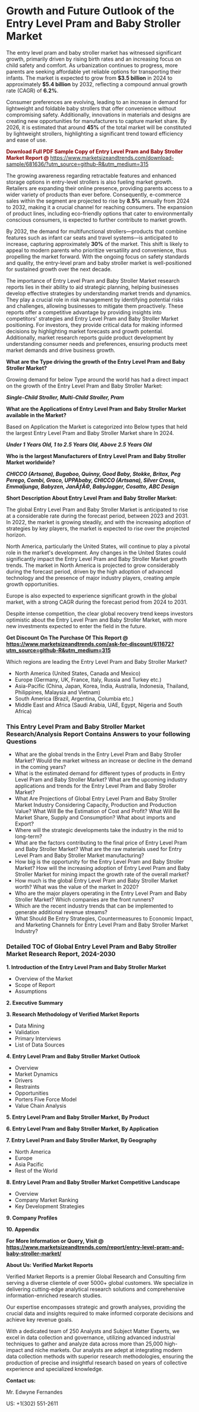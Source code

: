 <h1>Growth and Future Outlook of the Entry Level Pram and Baby Stroller Market</h1>    <p>The entry level pram and baby stroller market has witnessed significant growth, primarily driven by rising birth rates and an increasing focus on child safety and comfort. As urbanization continues to progress, more parents are seeking affordable yet reliable options for transporting their infants. The market is expected to grow from <strong>$3.5 billion</strong> in 2024 to approximately <strong>$5.4 billion</strong> by 2032, reflecting a compound annual growth rate (CAGR) of <strong>6.2%</strong>.</p>    <p>Consumer preferences are evolving, leading to an increase in demand for lightweight and foldable baby strollers that offer convenience without compromising safety. Additionally, innovations in materials and designs are creating new opportunities for manufacturers to capture market share. By 2026, it is estimated that around <strong>45%</strong> of the total market will be constituted by lightweight strollers, highlighting a significant trend toward efficiency and ease of use.</p>    <p><strong><span style="color: #800000;">Download Full PDF Sample Copy of Entry Level Pram and Baby Stroller Market Report @</span>&nbsp;</strong><a href="https://www.marketsizeandtrends.com/download-sample/681636/?utm_source=github-R&amp;utm_medium=315">https://www.marketsizeandtrends.com/download-sample/681636/?utm_source=github-R&amp;utm_medium=315</a></p>    <p>The growing awareness regarding retractable features and enhanced storage options in entry-level strollers is also fueling market growth. Retailers are expanding their online presence, providing parents access to a wider variety of products than ever before. Consequently, e-commerce sales within the segment are projected to rise by <strong>8.5%</strong> annually from 2024 to 2032, making it a crucial channel for reaching consumers. The expansion of product lines, including eco-friendly options that cater to environmentally conscious consumers, is expected to further contribute to market growth.</p>    <p>By 2032, the demand for multifunctional strollers—products that combine features such as infant car seats and travel systems—is anticipated to increase, capturing approximately <strong>30%</strong> of the market. This shift is likely to appeal to modern parents who prioritize versatility and convenience, thus propelling the market forward. With the ongoing focus on safety standards and quality, the entry-level pram and baby stroller market is well-positioned for sustained growth over the next decade.</p></p><p>The importance of&nbsp;Entry Level Pram and Baby Stroller Market research reports lies in their ability to aid strategic planning, helping businesses develop effective strategies by understanding market trends and dynamics. They play a crucial role in risk management by identifying potential risks and challenges, allowing businesses to mitigate them proactively. These reports offer a competitive advantage by providing insights into competitors' strategies and Entry Level Pram and Baby Stroller Market positioning. For investors, they provide critical data for making informed decisions by highlighting market forecasts and growth potential. Additionally, market research reports guide product development by understanding consumer needs and preferences, ensuring products meet market demands and drive business growth.</p><p><strong>What are the&nbsp;Type driving the growth of the Entry Level Pram and Baby Stroller Market?</strong></p><p id="" class="">Growing demand for below Type around the world has had a direct impact on the growth of the Entry Level Pram and Baby Stroller Market:</p><em><strong>Single-Child Stroller, Multi-Child Stroller, Pram</strong></em></p><strong>What are the&nbsp;Applications&nbsp;of Entry Level Pram and Baby Stroller Market available in the Market?</strong></p><p id="" class="">Based on Application the Market is categorized into Below types that held the largest Entry Level Pram and Baby Stroller Market share In 2024.</p><em><strong>Under 1 Years Old, 1 to 2.5 Years Old, Above 2.5 Years Old</strong></em></p><strong>Who is the largest Manufacturers of Entry Level Pram and Baby Stroller Market worldwide?</strong></p><p><em><strong>CHICCO (Artsana), Bugaboo, Quinny, Good Baby, Stokke, Britax, Peg Perego, Combi, Graco, UPPAbaby, CHICCO (Artsana), Silver Cross, Emmaljunga, Babyzen, JanÃƒÂ©, BabyJogger, Cosatto, ABC Design</strong></em></p><p id="" class=""><strong>Short Description About Entry Level Pram and Baby Stroller Market:</strong></p><p>The global Entry Level Pram and Baby Stroller Market is anticipated to rise at a considerable rate during the forecast period, between 2023 and 2031. In 2022, the market is growing steadily, and with the increasing adoption of strategies by key players, the market is expected to rise over the projected horizon.</p><p>North America, particularly the United States, will continue to play a pivotal role in the market's development. Any changes in the United States could significantly impact the Entry Level Pram and Baby Stroller Market growth trends. The market in North America is projected to grow considerably during the forecast period, driven by the high adoption of advanced technology and the presence of major industry players, creating ample growth opportunities.</p><p>Europe is also expected to experience significant growth in the global market, with a strong CAGR during the forecast period from 2024 to 2031.</p><p>Despite intense competition, the clear global recovery trend keeps investors optimistic about the Entry Level Pram and Baby Stroller Market, with more new investments expected to enter the field in the future.</p><p id="" class=""><strong>Get Discount On The Purchase Of This Report @ <a href="https://www.marketsizeandtrends.com/ask-for-discount/611672?utm_source=github-R&utm_medium=315" target="_blank">https://www.marketsizeandtrends.com/ask-for-discount/611672?utm_source=github-R&utm_medium=315</a></strong></p>Which regions are leading the Entry Level Pram and Baby Stroller Market?</p><ul><li>North America (United States, Canada and Mexico)</li><li>Europe (Germany, UK, France, Italy, Russia and Turkey etc.)</li><li>Asia-Pacific (China, Japan, Korea, India, Australia, Indonesia, Thailand, Philippines, Malaysia and Vietnam)</li><li>South America (Brazil, Argentina, Columbia etc.)</li><li>Middle East and Africa (Saudi Arabia, UAE, Egypt, Nigeria and South Africa)</li></ul><h3 id="" class="">This Entry Level Pram and Baby Stroller Market Research/Analysis Report Contains Answers to your following Questions</h3><ul><li>What are the global trends in the Entry Level Pram and Baby Stroller Market? Would the market witness an increase or decline in the demand in the coming years?</li><li>What is the estimated demand for different types of products in Entry Level Pram and Baby Stroller Market? What are the upcoming industry applications and trends for the Entry Level Pram and Baby Stroller Market?</li><li>What Are Projections of Global Entry Level Pram and Baby Stroller Market Industry Considering Capacity, Production and Production Value? What Will Be the Estimation of Cost and Profit? What Will Be Market Share, Supply and Consumption? What about imports and Export?</li><li>Where will the strategic developments take the industry in the mid to long-term?</li><li>What are the factors contributing to the final price of Entry Level Pram and Baby Stroller Market? What are the raw materials used for Entry Level Pram and Baby Stroller Market manufacturing?</li><li>How big is the opportunity for the Entry Level Pram and Baby Stroller Market? How will the increasing adoption of Entry Level Pram and Baby Stroller Market for mining impact the growth rate of the overall market?</li><li>How much is the global Entry Level Pram and Baby Stroller Market worth? What was the value of the market In 2020?</li><li>Who are the major players operating in the Entry Level Pram and Baby Stroller Market? Which companies are the front runners?</li><li>Which are the recent industry trends that can be implemented to generate additional revenue streams?</li><li>What Should Be Entry Strategies, Countermeasures to Economic Impact, and Marketing Channels for Entry Level Pram and Baby Stroller Market Industry?</li></ul><h3 id="" class="">Detailed TOC of Global Entry Level Pram and Baby Stroller Market Research Report, 2024-2030</h3><p id="" class=""><strong>1. Introduction of the Entry Level Pram and Baby Stroller Market</strong></p><ul><li>Overview of the Market</li><li>Scope of Report</li><li>Assumptions</li></ul><p id="" class=""><strong>2. Executive Summary</strong></p><p id="" class=""><strong>3. Research Methodology of Verified Market Reports</strong></p><ul><li>Data Mining</li><li>Validation</li><li>Primary Interviews</li><li>List of Data Sources</li></ul><p id="" class=""><strong>4. Entry Level Pram and Baby Stroller Market Outlook</strong></p><ul><li>Overview</li><li>Market Dynamics</li><li>Drivers</li><li>Restraints</li><li>Opportunities</li><li>Porters Five Force Model</li><li>Value Chain Analysis</li></ul><p id="" class=""><strong>5. Entry Level Pram and Baby Stroller Market, By Product</strong></p><p id="" class=""><strong>6. Entry Level Pram and Baby Stroller Market, By Application</strong></p><p id="" class=""><strong>7. Entry Level Pram and Baby Stroller Market, By Geography</strong></p><ul><li>North America</li><li>Europe</li><li>Asia Pacific</li><li>Rest of the World</li></ul><p id="" class=""><strong>8. Entry Level Pram and Baby Stroller Market Competitive Landscape</strong></p><ul><li>Overview</li><li>Company Market Ranking</li><li>Key Development Strategies</li></ul><p id="" class=""><strong>9. Company Profiles</strong></p><p id="" class=""><strong>10. Appendix</strong></p><p id="" class=""><strong>For More Information or Query, Visit @ <a href="https://www.marketsizeandtrends.com/report/entry-level-pram-and-baby-stroller-market/" target="_blank">https://www.marketsizeandtrends.com/report/entry-level-pram-and-baby-stroller-market/</a></strong></p><p id="" class=""><strong>About Us: Verified Market Reports</strong></p><p id="" class="">Verified Market Reports is a premier Global Research and Consulting firm serving a diverse clientele of over 5000+ global customers. We specialize in delivering cutting-edge analytical research solutions and comprehensive information-enriched research studies.</p><p id="" class="">Our expertise encompasses strategic and growth analyses, providing the crucial data and insights required to make informed corporate decisions and achieve key revenue goals.</p><p id="" class="">With a dedicated team of 250 Analysts and Subject Matter Experts, we excel in data collection and governance, utilizing advanced industrial techniques to gather and analyze data across more than 25,000 high-impact and niche markets. Our analysts are adept at integrating modern data collection methods with superior research methodologies, ensuring the production of precise and insightful research based on years of collective experience and specialized knowledge.</p><p id="" class=""><strong>Contact us:</strong></p><p id="" class="">Mr. Edwyne Fernandes</p><p id="" class="">US: +1(302) 551-2611</p>